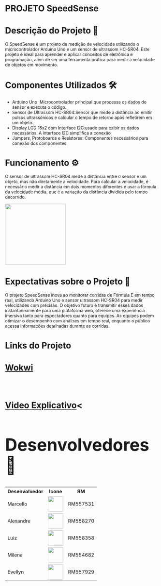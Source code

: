 <h1>PROJETO SpeedSense<h1/>
<p>
<h1>Descrição do Projeto 📝</h1>
<p>O SpeedSense é um projeto de medição de velocidade utilizando o microcontrolador Arduino Uno e um sensor de ultrassom HC-SR04. Este projeto é ideal para aprender e aplicar conceitos de eletrônica e programação, além de ser uma ferramenta prática para medir a velocidade de objetos em movimento.<p/>
<h1>Componentes Utilizados 🛠️</h1>
<ul>
<li>Arduino Uno: Microcontrolador principal que processa os dados do sensor e executa o código.</li>
<li>Sensor de Ultrassom HC-SR04:Sensor que mede a distância ao emitir pulsos ultrassônicos e calcular o tempo de retorno após refletirem em um objeto.</li>
<li>Display LCD 16x2 com Interface I2C:usado para exibir os dados necessários. A interface I2C simplifica a conexão</li>
<li>Jumpers, Protoboards e Resistores: Componentes necessários para conexão dos componentes</li>
</ul>
<h1>Funcionamento ⚙️</h1>
<p> O sensor de ultrassom HC-SR04 mede a distância entre o sensor e um objeto, mas não diretamente a velocidade. Para calcular a velocidade, é necessário medir a distância em dois momentos diferentes e usar a fórmula da velocidade média, que é a variação da distância dividida pelo tempo decorrido.</p>
<img width= 200px src="https://s2-g1.glbimg.com/j4SEoceYzguiR3nEPTFFQrsH4vQ=/0x0:747x275/984x0/smart/filters:strip_icc()/i.s3.glbimg.com/v1/AUTH_59edd422c0c84a879bd37670ae4f538a/internal_photos/bs/2021/f/U/zAYHoqS9AppzlLnJ449Q/formula1.png">
<h1>Expectativas sobre o Projeto 🌟</h1>
<p>O projeto SpeedSense inova ao monitorar corridas de Fórmula E em tempo real, utilizando Arduino Uno e sensor ultrassom HC-SR04 para medir velocidades com precisão. O objetivo futuro é transmitir esses dados instantaneamente para uma plataforma web, oferece uma experiência imersiva tanto para espectadores quanto para equipes. As equipes podem otimizar o desempenho com análises em tempo real, enquanto o público acessa informações detalhadas durante as corridas.</p>
<h1>Links do Projeto<h1/>
<p> <a href="https://wokwi.com/projects/400404912645105665">Wokwi<a/></p><br>
<p><a href="###">Video Explicativo<a/><</p>

<h1>Desenvolvedores 🤝</h1>
<table>
<tr>
<th>Desenvolvedor</th>
<th>Icone</th>
<th>RM</th>
</tr>
<tr></tr>
<td>Marcello</td>
<td><a href="https://github.com/MarcelloFMoreira"><img src="https://avatars.githubusercontent.com/u/161846509?v=4" height="50" style="max-width: 100%;"></a></td>
<td>RM557531</td>
<tr>
<td>Alexandre </td>
<td><a href="https://github.com/alefaria577"><img src="https://avatars.githubusercontent.com/u/132949575?v=4" height="50" style="max-width: 100%;"></a></td>
<td>RM558270</td>
 </tr>
<tr>
<td>Luiz</td>
<td><a href="https://github.com/luyz-gusta"><img src="https://avatars.githubusercontent.com/u/110852235?v=4" height="50" style="max-width: 100%;"></a></td>
<td>RM558358</td>
 </tr>
<tr>
<td>Milena</td>
<td><a href="https://github.com/MilenaCodinhoto"><img src="https://avatars.githubusercontent.com/u/19381239?v=4" height="50" style="max-width: 100%;"></a></td>
<td>RM554682</td>
 </tr>
 <tr>
<td>Evellyn</td>
<td><a href="https://github.com/evojeda"><img src="https://avatars.githubusercontent.com/u/162588593?v=4" height="50" style="max-width: 100%;"></a></td>
<td>RM557929</td>
 </tr>
</table>
</p>
